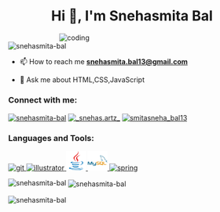 
<h1 align="center">Hi 👋, I'm Snehasmita Bal</h1>

<img align="right" alt="coding" width="400" src="https://i.pinimg.com/originals/e7/26/c7/e726c74ac081eed50feee1433d12c998.gif">

<p align="left"> <img src="https://komarev.com/ghpvc/?username=snehasmita-bal&label=Profile%20views&color=0e75b6&style=flat" alt="snehasmita-bal" /> </p>


- 📫 How to reach me **snehasmita.bal13@gmail.com**

- 📄 Ask me about HTML,CSS,JavaScript

<h3 align="left">Connect with me:</h3>
<p align="left">
<a href="https://linkedin.com/in/snehasmita-bal" target="blank"><img align="center" src="https://raw.githubusercontent.com/rahuldkjain/github-profile-readme-generator/master/src/images/icons/Social/linked-in-alt.svg" alt="snehasmita-bal" height="30" width="40" /></a>
<a href="https://instagram.com/_snehas.artz_" target="blank"><img align="center" src="https://raw.githubusercontent.com/rahuldkjain/github-profile-readme-generator/master/src/images/icons/Social/instagram.svg" alt="_snehas.artz_" height="30" width="40" /></a>
<a href="https://www.hackerrank.com/smitasneha_bal13" target="blank"><img align="center" src="https://raw.githubusercontent.com/rahuldkjain/github-profile-readme-generator/master/src/images/icons/Social/hackerrank.svg" alt="smitasneha_bal13" height="30" width="40" /></a>
</p>

<h3 align="left">Languages and Tools:</h3>
<p align="left"> <a href="https://git-scm.com/" target="_blank" rel="noreferrer"> <img src="https://www.vectorlogo.zone/logos/git-scm/git-scm-icon.svg" alt="git" width="40" height="40"/> </a> <a href="https://www.adobe.com/in/products/illustrator.html" target="_blank" rel="noreferrer"> <img src="https://www.vectorlogo.zone/logos/adobe_illustrator/adobe_illustrator-icon.svg" alt="illustrator" width="40" height="40"/> </a> <a href="https://www.java.com" target="_blank" rel="noreferrer"> <img src="https://raw.githubusercontent.com/devicons/devicon/master/icons/java/java-original.svg" alt="java" width="40" height="40"/> </a> <a href="https://www.mysql.com/" target="_blank" rel="noreferrer"> <img src="https://raw.githubusercontent.com/devicons/devicon/master/icons/mysql/mysql-original-wordmark.svg" alt="mysql" width="40" height="40"/> </a> <a href="https://spring.io/" target="_blank" rel="noreferrer"> <img src="https://www.vectorlogo.zone/logos/springio/springio-icon.svg" alt="spring" width="40" height="40"/> </a> </p>

<p><img align="left" src="https://github-readme-stats.vercel.app/api/top-langs?username=snehasmita-bal&show_icons=true&locale=en&layout=compact" alt="snehasmita-bal" /></p>

<p>&nbsp;<img align="center" src="https://github-readme-stats.vercel.app/api?username=snehasmita-bal&show_icons=true&locale=en" alt="snehasmita-bal" /></p>

<p><img align="center" src="https://github-readme-streak-stats.herokuapp.com/?user=snehasmita-bal&" alt="snehasmita-bal" /></p>

